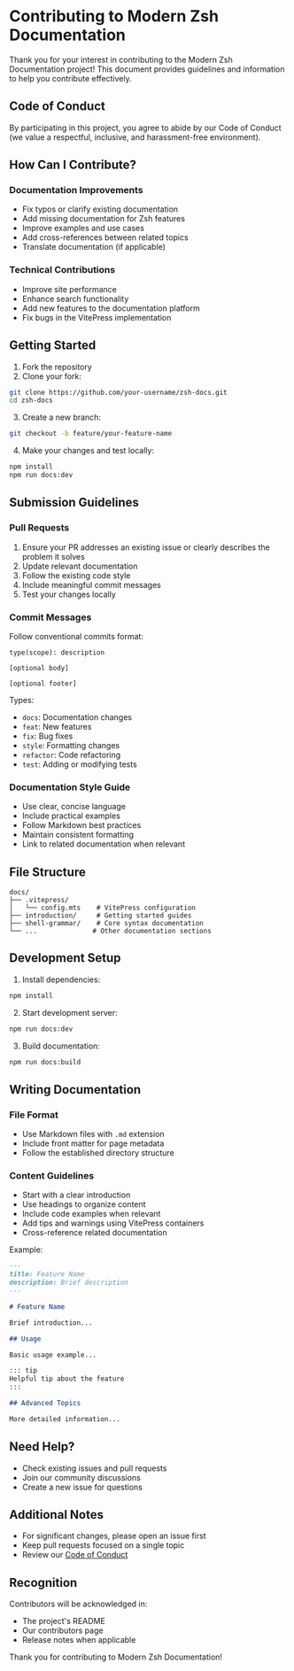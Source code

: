 # Contributing to Modern Zsh Documentation

Thank you for your interest in contributing to the Modern Zsh Documentation project! This document provides guidelines and information to help you contribute effectively.

## Code of Conduct

By participating in this project, you agree to abide by our Code of Conduct (we value a respectful, inclusive, and harassment-free environment).

## How Can I Contribute?

### Documentation Improvements

- Fix typos or clarify existing documentation
- Add missing documentation for Zsh features
- Improve examples and use cases
- Add cross-references between related topics
- Translate documentation (if applicable)

### Technical Contributions

- Improve site performance
- Enhance search functionality
- Add new features to the documentation platform
- Fix bugs in the VitePress implementation

## Getting Started

1. Fork the repository
2. Clone your fork:
```bash
git clone https://github.com/your-username/zsh-docs.git
cd zsh-docs
```

3. Create a new branch:
```bash
git checkout -b feature/your-feature-name
```

4. Make your changes and test locally:
```bash
npm install
npm run docs:dev
```

## Submission Guidelines

### Pull Requests

1. Ensure your PR addresses an existing issue or clearly describes the problem it solves
2. Update relevant documentation
3. Follow the existing code style
4. Include meaningful commit messages
5. Test your changes locally

### Commit Messages

Follow conventional commits format:
```
type(scope): description

[optional body]

[optional footer]
```

Types:
- `docs`: Documentation changes
- `feat`: New features
- `fix`: Bug fixes
- `style`: Formatting changes
- `refactor`: Code refactoring
- `test`: Adding or modifying tests

### Documentation Style Guide

- Use clear, concise language
- Include practical examples
- Follow Markdown best practices
- Maintain consistent formatting
- Link to related documentation when relevant

## File Structure

```
docs/
├── .vitepress/
│   └── config.mts    # VitePress configuration
├── introduction/     # Getting started guides
├── shell-grammar/    # Core syntax documentation
└── ...              # Other documentation sections
```

## Development Setup

1. Install dependencies:
```bash
npm install
```

2. Start development server:
```bash
npm run docs:dev
```

3. Build documentation:
```bash
npm run docs:build
```

## Writing Documentation

### File Format
- Use Markdown files with `.md` extension
- Include front matter for page metadata
- Follow the established directory structure

### Content Guidelines
- Start with a clear introduction
- Use headings to organize content
- Include code examples when relevant
- Add tips and warnings using VitePress containers
- Cross-reference related documentation

Example:
```markdown
---
title: Feature Name
description: Brief description
---

# Feature Name

Brief introduction...

## Usage

Basic usage example...

::: tip
Helpful tip about the feature
:::

## Advanced Topics

More detailed information...
```

## Need Help?

- Check existing issues and pull requests
- Join our community discussions
- Create a new issue for questions

## Additional Notes

- For significant changes, please open an issue first
- Keep pull requests focused on a single topic
- Review our [Code of Conduct](CODE_OF_CONDUCT.md)

## Recognition

Contributors will be acknowledged in:
- The project's README
- Our contributors page
- Release notes when applicable

Thank you for contributing to Modern Zsh Documentation!